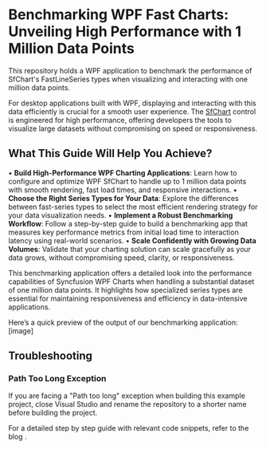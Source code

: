 # Benchmarking WPF Fast Charts: Unveiling High Performance with 1 Million Data Points

This repository holds a WPF application to benchmark the performance of SfChart's FastLineSeries types when visualizing and interacting with one million data points.

For desktop applications built with WPF, displaying and interacting with this data efficiently is crucial for a smooth user experience. The [SfChart](https://help.syncfusion.com/wpf/charts/getting-started) control is engineered for high performance, offering developers the tools to visualize large datasets without compromising on speed or responsiveness. 

## What This Guide Will Help You Achieve?
•	**Build High-Performance WPF Charting Applications**: Learn how to configure and optimize WPF SfChart to handle up to 1 million data points with smooth rendering, fast load times, and responsive interactions.
•	**Choose the Right Series Types for Your Data**: Explore the differences between fast-series types to select the most efficient rendering strategy for your data visualization needs.
•	**Implement a Robust Benchmarking Workflow**: Follow a step-by-step guide to build a benchmarking app that measures key performance metrics from initial load time to interaction latency using real-world scenarios.
•	**Scale Confidently with Growing Data Volumes**: Validate that your charting solution can scale gracefully as your data grows, without compromising speed, clarity, or responsiveness.

This benchmarking application offers a detailed look into the performance capabilities of Syncfusion WPF Charts when handling a substantial dataset of one million data points. It highlights how specialized series types are essential for maintaining responsiveness and efficiency in data-intensive applications.

Here’s a quick preview of the output of our benchmarking application:
[image]

## Troubleshooting

### Path Too Long Exception

If you are facing a "Path too long" exception when building this example project, close Visual Studio and rename the repository to a shorter name before building the project.

For a detailed step by step guide with relevant code snippets, refer to the blog []().






